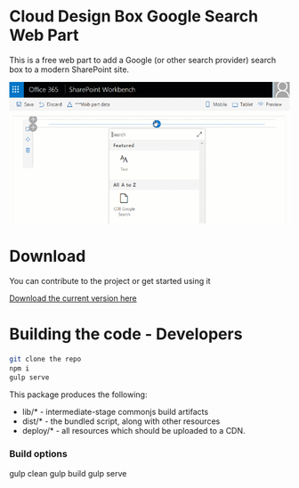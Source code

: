 <h1>Cloud Design Box Google Search Web Part</h1>

<p>This is a free web part to add a Google (or other search provider) search box to a modern SharePoint site.</p>
<img src="https://github.com/CloudDesignBox/cdbGoogleSearchSPFxWebPart/blob/master/GoogleApp.gif" alt="preview of Google Search SharePoint Web Part" />


<h1>Download </h1>
<p> You can contribute to the project or get started using it </p>
<a href="https://github.com/CloudDesignBox/cdbGoogleSearchSPFxWebPart/blob/master/cdb-google-search-sp-fx-web-part.zip">Download the current version here</a>

<h1>Building the code - Developers</h1>

```bash
git clone the repo
npm i
gulp serve
```

This package produces the following:

* lib/* - intermediate-stage commonjs build artifacts
* dist/* - the bundled script, along with other resources
* deploy/* - all resources which should be uploaded to a CDN.

### Build options

gulp clean
gulp build
gulp serve
